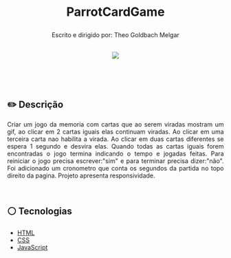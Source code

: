 # <p align = "center"> ParrotCardGame </p>

<p align = "center">
Escrito e dirigido por: Theo Goldbach Melgar
</br>
</br>
<p align = "center"> <img src="https://user-images.githubusercontent.com/93146829/197615274-27225fa0-09a1-44c9-869a-6ece50eabab3.png"/> </p>

</br>
<p align = "center">  </p>
</br>

## ✏️ Descrição
<p align="justify" >Criar um jogo da memoria com cartas que ao serem viradas mostram um gif, ao clicar em 2 cartas iguais elas continuam viradas.
Ao clicar em uma terceira carta nao habilita a virada. Ao clicar em duas cartas diferentes se espera 1 segundo e desvira elas. Quando todas
as cartas iguais forem encontradas o jogo termina indicando o tempo e jogadas feitas. Para reiniciar o jogo precisa escrever:"sim" e para terminar
precisa dizer:"não". Foi adicionado um cronometro que conta os segundos da partida no topo direito da pagina. Projeto apresenta responsividade.</p>

</br>

##  <p align = "left"> :white_circle: Tecnologias</p>

- [HTML](https://developer.mozilla.org/pt-BR/docs/Web/HTML)
- [CSS](https://developer.mozilla.org/pt-BR/docs/Web/CSS)
- [JavaScript](https://developer.mozilla.org/pt-BR/docs/Web/JavaScript)

</br>

